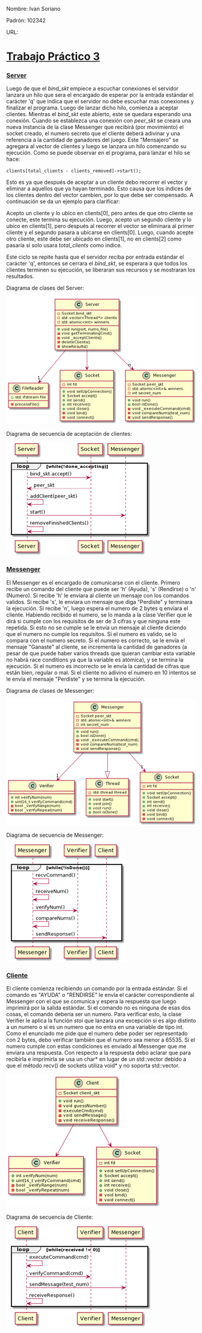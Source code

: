 Nombre: Ivan Soriano

Padrón: 102342

URL: 



# <u>Trabajo Práctico 3</u>

 

### <u>Server</u>

Luego de que el *bind_skt* empiece a escuchar conexiones el servidor lanzara un hilo que sera el encargado de esperar por la entrada estándar el carácter 'q' que indica que el servidor no debe escuchar mas conexiones y finalizar el programa. Luego de lanzar dicho hilo, comienza a aceptar clientes. Mientras el *bind_skt* este abierto, este se quedara esperando una conexión. Cuando se establezca una conexión con *peer_skt* se creara una nueva instancia de la clase Messenger que recibirá (por movimiento) el socket creado, el numero secreto que el cliente deberá adivinar y una referencia a la cantidad de ganadores del juego. Este "Mensajero" se agregara al vector de clientes y luego se lanzara un hilo comenzando su ejecución. Como se puede observar en el programa, para lanzar el hilo se hace:

```
clients[total_clients - clients_removed]->start();
```

Esto es ya que después de aceptar a un cliente debo recorrer el vector y eliminar a aquellos que ya hayan terminado. Esto causa que los indices de los clientes dentro del vector cambien, por lo que debe ser compensado. A continuación se da un ejemplo para clarificar:

Acepto un cliente y lo ubico en clients[0], pero antes de que otro cliente se conecte, este termina su ejecución. Luego, acepto un segundo cliente y lo ubico en clients[1], pero después al recorrer el vector se eliminara al primer cliente y el segundo pasara a ubicarse en clients[0]. Luego, cuando acepte otro cliente, este debe ser ubicado en clients[1], no en clients[2] como pasaría si solo usara *total_clients* como indice.

Este ciclo se repite hasta que el servidor reciba por entrada estándar el carácter 'q', entonces se cerrara el *bind_skt*, se esperara a que todos los clientes terminen su ejecución, se liberaran sus recursos y se mostraran los resultados.

Diagrama de clases del Server:

![ServerClassDiagram](/img/ServerClassDiagram.png)

Diagrama de secuencia de aceptación de clientes:

![ServerSequenceDiagram](/img/ServerSequenceDiagram.png)

### <u>Messenger</u>

El Messenger es el encargado de comunicarse con el cliente. Primero recibe un comando del cliente que puede ser 'h' (Ayuda), 's' (Rendirse) o 'n' (Numero). Si recibe 'h' le enviara al cliente un mensaje con los comandos validos. Si recibe 's', le enviara un mensaje que diga "Perdiste" y terminara la ejecución. Si recibe 'n', luego espera el numero de 2 bytes q enviara el cliente. Habiendo recibido el numero, se lo manda a la clase Verifier que le dirá si cumple con los requisitos de ser de 3 cifras y que ninguna este repetida. Si esto no se cumple se le envía un mensaje al cliente diciendo que el numero no cumple los requisitos. Si el numero es valido, se lo compara con el numero secreto. Si el numero es correcto, se le envía el mensaje "Ganaste" al cliente, se incrementa la cantidad de ganadores (a pesar de que puede haber varios threads que quieran cambiar esta variable no habrá race conditions ya que la variable es atómica), y se termina la ejecución. Si el numero es incorrecto se le envía la cantidad de cifras que están bien, regular o mal. Si el cliente no adivino el numero en 10 intentos se le envía el mensaje "Perdiste" y se termina la ejecución.

Diagrama de clases de Messenger:

![MessengerClassDiagram](/img/MessengerClassDiagram.png)

Diagrama de secuencia de Messenger:

![MessengerSequenceDiagram](/img/MessengerSequenceDiagram.png)



### <u>Cliente</u>

El cliente comienza recibiendo un comando por la entrada estándar. Si el comando es "AYUDA" o "RENDIRSE" le envía el carácter correspondiente al Messenger con el que se comunica y espera la respuesta que luego imprimirá por la salida estándar. Si el comando no es ninguna de esas dos cosas, el comando debería ser un numero. Para verificar esto, la clase Verifier le aplica la función *stoi* que lanzara una excepción si es algo distinto a un numero o si es un numero que no entra en una variable de tipo int. Como el enunciado me pide que el numero debe poder ser representado con 2 bytes, debo verificar también que el numero sea menor a 65535. Si el numero cumple con estas condiciones es enviado al Messenger que me enviara una respuesta. Con respecto a la respuesta debo aclarar que para recibirla e imprimirla se usa un char* en lugar de un std::vector<char> debido a que el método recv() de sockets utiliza void* y no soporta std::vector.

![ClientClassDiagram](/img/ClientClassDiagram.png)



Diagrama de secuencia de Cliente:

![ClientSequenceDiagram](/img/ClientSequenceDiagram.png)